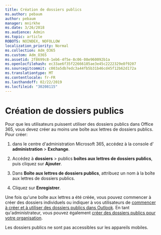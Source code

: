 ```yaml
---
title: Création de dossiers publics
ms.author: pebaum
author: pebaum
manager: mnirkhe
ms.date: 3/26/2018
ms.audience: Admin
ms.topic: article
ROBOTS: NOINDEX, NOFOLLOW
localization_priority: Normal
ms.collection: Adm_O365
ms.custom: Adm_O365
ms.assetid: 2f8699c8-1eb6-4f5e-8c06-08e960092b1a
ms.openlocfilehash: ec33ae6f35f22666185ae3e45c2222329e8f9207
ms.sourcegitcommit: c003a5db7edc3a44fb5b31b46cd45f12b62d172a
ms.translationtype: MT
ms.contentlocale: fr-FR
ms.lasthandoff: 02/22/2019
ms.locfileid: "30208115"
---
```

# <a name="creating-public-folders"></a>Création de dossiers publics

Pour que les utilisateurs puissent utiliser des dossiers publics dans Office 365, vous devez créer au moins une boîte aux lettres de dossiers publics. Pour créer:
  
1. dans le centre d'administration Microsoft 365, accédez à la console d' **administration** \> **Exchange**.
    
2. Accédez à **dossiers** \> publics **boîtes aux lettres de dossiers publics**, puis cliquez sur **Ajouter**.
    
3. Dans **Boîte aux lettres de dossiers publics**, attribuez un nom à la boîte aux lettres de dossiers publics.
    
4. Cliquez sur **Enregistrer**.
    
Une fois qu'une boîte aux lettres a été créée, vous pouvez commencer à créer des dossiers individuels ou indiquer à vos utilisateurs de [commencer à créer et à utiliser des dossiers publics dans Outlook](https://support.office.com/article/Create-and-share-a-public-folder-in-Outlook-a2835011-d524-4a5c-a207-05c159bb2a97). En tant qu'administrateur, vous pouvez également [créer des dossiers publics pour votre organisation](https://technet.microsoft.com/library/bb691104%28v=exchg.150%29.aspx).
  
Les dossiers publics ne sont pas accessibles sur les appareils mobiles.
  

